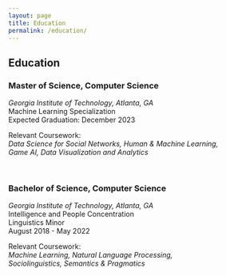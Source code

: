 ```yaml
---
layout: page
title: Education
permalink: /education/
---
```


## Education

### Master of Science, Computer Science <br>
_Georgia Institute of Technology, Atlanta, GA_ <br>
Machine Learning Specialization <br>
Expected Graduation: December 2023 <br>

Relevant Coursework: <br>
_Data Science for Social Networks, Human & Machine Learning,_ <br>
_Game AI, Data Visualization and Analytics_ <br>

<br>

### Bachelor of Science, Computer Science <br>
_Georgia Institute of Technology, Atlanta, GA_<br>
Intelligence and People Concentration<br>
Linguistics Minor<br>
August 2018 - May 2022 <br>

Relevant Coursework: <br>
_Machine Learning, Natural Language Processing,_ <br>
_Sociolinguistics, Semantics & Pragmatics_ <br>
